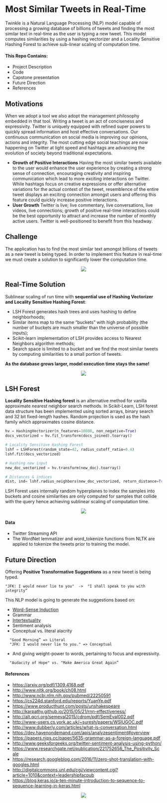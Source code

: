 # Most Similar Tweets in Real-Time

Twinkle is a Natural Language Processing (NLP) model capable of processing a growing database of billions of tweets and finding the most similar text in real-time as the user is typing a new tweet. This model computes similarities by using a hashing vectorizer and a Locality Sensitive Hashing Forest to achieve sub-linear scaling of computation time.


#### This Repo Contains:

- Project Description
- Code
- Capstone presentation
- Future Direction
- References

## Motivations

When we adopt a tool we also adopt the management philosophy embedded in that tool. Writing a tweet is an act of conciseness and expressivity. Twitter is uniquely equipped with refined super powers to quickly spread information and host effective conversations. Our continuous communication on social media is improving our opinions, actions and integrity. The most cutting edge social teachings are now happening on Twitter at light speed and hashtags are advancing the evolution of society beyond traditional expectations.


- **Growth of Positive Interactions** Having the most similar tweets available to the user would enhance the user experience by creating a strong sense of connection, encouraging creativity and inspiring communication which lead to more exciting interactions on Twitter. While hashtags focus on creative expressions or offer alternative variations for the actual context of the tweet, resemblence of the entire tweet displays an exciting connection amongst users and offering this feature could quickly increase positive interactions.
- **User Growth** Twitter is live; live commentary, live conversations, live videos, live connections; growth of positive real-time interactions could be the best opportunity to attract and increase the number of monthly active users. Twitter is well-positioned to benefit from this headway.


 <!--<div align="center"><img src="https://github.com/minoobeyzavi/Twinkle/blob/master/APP/static/img/TwitterStats.png"></div>-->

## Challenge

The application has to find the most similar text amongst billions of tweets as a new tweet is being typed. In order to implement this feature in real-time we must create a solution to significantly lower the computation time.

<div align="center"><img src="https://github.com/minoobeyzavi/Twinkle/blob/master/APP/static/img/Twinkle.png"></div>


## Real-Time Solution

Sublinear scaling of run time with <b>sequential use of Hashing Vectorizer and Locality Sensitive Hashing Forest</b>:
- LSH Forest generates hash trees and uses hashing to define neighborhoods;
- Similar items map to the same “buckets” with high probability (the number of buckets are much smaller than the universe of possible inputs);
- Scikit-learn implementation of LSH provides access to Nearest Neighbors algorithm methods;
- Search space is limited to a bucket and we find the most similar tweets by computing similarities to a small portion of tweets.

<b>As the database grows larger, model execution time stays the same!</b>

<div align="center"><img src=https://github.com/minoobeyzavi/Twinkle/blob/master/APP/static/img/Solution.png></div>

## LSH Forest
<b>Locality Sensitive Hashing forest</b> is an alternative method for vanilla approximate nearest neighbor search methods. In Scikit-Learn, LSH forest data structure has been implemented using sorted arrays, binary search and 32 bit fixed-length hashes. Random projection is used as the hash family which approximates cosine distance.

```python
hv = HashingVectorizer(n_features=10000, non_negative=True)
docs_vectorized = hv.fit_transform(docs_joined).toarray()

# Locality Sensitive Hashing Forest
lshf = LSHForest(random_state=42, radius_cutoff_ratio=0.4)
lshf.fit(docs_vectorized)

# Hashing new input
new_doc_vectorized = hv.transform(new_doc).toarray()

# Distances & indices
dist, ind= lshf.radius_neighbors(new_doc_vectorized, return_distance=True)
```

LSH Forest uses internally random hyperplanes to index the samples into buckets and cosine similarities are only computed for samples that collide with the query hence achieving sublinear scaling of computation time.


<div align="center"><img src=https://github.com/minoobeyzavi/Twinkle/blob/master/APP/static/img/screenshot01.png></div>

#### Data

- Twitter Streaming API
- The WordNet lemmatizer and word_tokenize functions from NLTK are applied to tokenize the tweets prior to training the model.

## Future Direction

Offering <b>Positive Transformative Suggestions</b> as a new tweet is being typed.
```
"JFK: I would never lie to you"  ->  "I shall speak to you with integrity”
```
This NLP model is going to generate the suggestions based on:

  * <a href="https://en.wikipedia.org/wiki/Word-sense_induction">Word-Sense Induction</a>
  * Grammar
  * <a href="https://en.wikipedia.org/wiki/Intertextuality">Intertextuality</a>
  * Sentiment analysis
  * Conceptual vs. literal alacrity</br>
```
  "Good Morning” => Literal
  "JFK: I would never lie to you." => Conceptual
```
  * And giving weight-power to words, pertaining to focus and expressivity.</br>
```
  "Audacity of Hope" vs. "Make America Great Again”
```

#### References

* https://arxiv.org/pdf/1309.4168.pdf
* http://www.nltk.org/book/ch08.html
* http://www.ncbi.nlm.nih.gov/pubmed/22250591
* https://cs224d.stanford.edu/reports/YuanYe.pdf
* https://www.producthunt.com/posts/unshakespeare
* http://karpathy.github.io/2015/05/21/rnn-effectiveness/
* http://alt.qcri.org/semeval2015/cdrom/pdf/SemEval002.pdf
* http://www-users.cs.york.ac.uk/~suresh/papers/WSIUGOC.pdf
* http://www.dubberly.com/articles/what-is-conversation.html
* https://dev.havenondemand.com/apis/analyzesentiment#overview
* https://papers.nips.cc/paper/5635-grammar-as-a-foreign-language.pdf
* http://www.geeksforgeeks.org/twitter-sentiment-analysis-using-python/
* https://www.researchgate.net/publication/221752656_The_Positivity_Scale
* https://research.googleblog.com/2016/11/zero-shot-translation-with-googles.html
* http://digitalcommons.unl.edu/cgi/viewcontent.cgi?article=1010&context=leadershipfacpub
* https://blog.keras.io/a-ten-minute-introduction-to-sequence-to-sequence-learning-in-keras.html

<div align="center"><img src=https://github.com/minoobeyzavi/Twinkle/blob/master/APP/static/img/Twitter.png></div>
